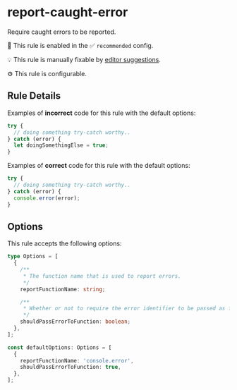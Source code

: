 # report-caught-error

Require caught errors to be reported.

💼 This rule is enabled in the ✅ `recommended` config.

💡 This rule is manually fixable by [editor suggestions](https://eslint.org/docs/latest/use/core-concepts#rule-suggestions).

⚙️ This rule is configurable.

## Rule Details

Examples of **incorrect** code for this rule with the default options:

```js
try {
  // doing something try-catch worthy..
} catch (error) {
  let doingSomethingElse = true;
}
```

Examples of **correct** code for this rule with the default options:

```js
try {
  // doing something try-catch worthy..
} catch (error) {
  console.error(error);
}
```

## Options

This rule accepts the following options:

```ts
type Options = [
  {
    /**
     * The function name that is used to report errors.
     */
    reportFunctionName: string;

    /**
     * Whether or not to require the error identifier to be passed as first argument to the report function.
     */
    shouldPassErrorToFunction: boolean;
  },
];

const defaultOptions: Options = [
  {
    reportFunctionName: 'console.error',
    shouldPassErrorToFunction: true,
  },
];
```
